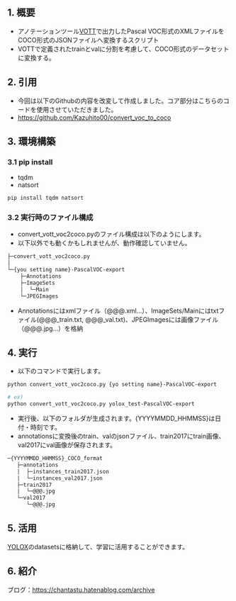 ## 1. 概要
* アノテーションツール[VOTT](https://github.com/Microsoft/VoTT/releases)で出力したPascal VOC形式のXMLファイルをCOCO形式のJSONファイルへ変換するスクリプト
* VOTTで定義されたtrainとvalに分割を考慮して、COCO形式のデータセットに変換する。

## 2. 引用
* 今回は以下のGithubの内容を改変して作成しました。コア部分はこちらのコードを使用させていただきました。
* https://github.com/Kazuhito00/convert_voc_to_coco

## 3. 環境構築
### 3.1 pip install 
* tqdm
* natsort
```bash
pip install tqdm natsort
```

### 3.2 実行時のファイル構成
* convert_vott_voc2coco.pyのファイル構成は以下のようにします。
* 以下以外でも動くかもしれませんが、動作確認していません。
```txt
├─convert_vott_voc2coco.py
│  
└─{you setting name}-PascalVOC-export
    ├─Annotations
    ├─ImageSets
    │  └─Main
    └─JPEGImages
```
* Annotationsにはxmlファイル（@@@.xml...）、ImageSets/Mainにはtxtファイル(@@@_train.txt, @@@_val.txt)、JPEGImagesには画像ファイル（@@@.jpg...）を格納

## 4. 実行
* 以下のコマンドで実行します。
```bash
python convert_vott_voc2coco.py {yo setting name}-PascalVOC-export

# ex)
python convert_vott_voc2coco.py yolox_test-PascalVOC-export
```
* 実行後、以下のフォルダが生成されます。{YYYYMMDD_HHMMSS}は日付・時刻です。
* annotationsに変換後のtrain、valのjsonファイル、train2017にtrain画像、val2017にval画像が保存されます。
```txt
─{YYYYMMDD_HHMMSS}_COCO_format
   ├─annotations
   |  ├─instances_train2017.json
   |  └─instances_val2017.json
   ├─train2017
   |  └─@@@.jpg
   └─val2017
      └─@@@.jpg
```
## 5. 活用
[YOLOX](https://github.com/Megvii-BaseDetection/YOLOX)のdatasetsに格納して、学習に活用することができます。

## 6. 紹介
ブログ：https://chantastu.hatenablog.com/archive
